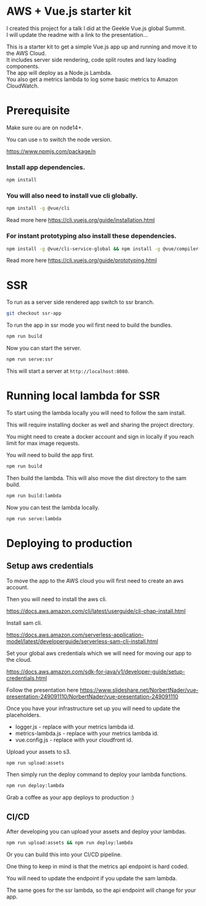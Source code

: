 # AWS + Vue.js starter kit

I created this project for a talk I did at the Geekle Vue.js global Summit.  
I will update the readme with a link to the presentation...

This is a starter kit to get a simple Vue.js app up and running and move it to the AWS Cloud.  
It includes server side rendering, code split routes and lazy loading components.  
The app will deploy as a Node.js Lambda.  
You also get a metrics lambda to log some basic metrics to Amazon CloudWatch.

# Prerequisite

Make sure ou are on node14+.

You can use `n` to switch the node version.

https://www.npmjs.com/package/n

### Install app dependencies.

```bash
npm install
```

### You will also need to install vue cli globally.

```bash
npm install -g @vue/cli
```

Read more here https://cli.vuejs.org/guide/installation.html

### For instant prototyping also install these dependencies.

```bash
npm install -g @vue/cli-service-global && npm install -g @vue/compiler-sfc
```

Read more here https://cli.vuejs.org/guide/prototyping.html

# SSR

To run as a server side rendered app switch to ssr branch.

```bash
git checkout ssr-app
```

To run the app in ssr mode you wil first need to build the bundles.

```bash
npm run build
```

Now you can start the server.

```bash
npm run serve:ssr
```

This will start a server at `http://localhost:8080`.

# Running local lambda for SSR

To start using the lambda locally you will need to follow the sam install.

This will require installing docker as well and sharing the project directory.

You might need to create a docker account and sign in locally if you reach limit for max image requests.

You will need to build the app first.

```bash
npm run build
```

Then build the lambda. This will also move the dist directory to the sam build.

```bash
npm run build:lambda
```

Now you can test the lambda locally.

```bash
npm run serve:lambda
```

# Deploying to production

## Setup aws credentials

To move the app to the AWS cloud you will first need to create an aws account.

Then you will need to install the aws cli.

https://docs.aws.amazon.com/cli/latest/userguide/cli-chap-install.html

Install sam cli.

https://docs.aws.amazon.com/serverless-application-model/latest/developerguide/serverless-sam-cli-install.html

Set your global aws credentials which we will need for moving our app to the cloud.

https://docs.aws.amazon.com/sdk-for-java/v1/developer-guide/setup-credentials.html

Follow the presentation here https://www.slideshare.net/NorbertNader/vue-presentation-249091110/NorbertNader/vue-presentation-249091110

Once you have your infrastructure set up you will need to update the placeholders.

* logger.js - replace <metrics-lambda-id> with your metrics lambda id.
* metrics-lambda.js - replace <ssr-lambda-id> with your metrics lambda id.
* vue.config.js - replace <cloudfront-id> with your cloudfront id.

Upload your assets to s3.

```bash
npm run upload:assets
```

Then simply run the deploy command to deploy your lambda functions.

```bash
npm run deploy:lambda
```

Grab a coffee as your app deploys to production :)

## CI/CD

After developing you can upload your assets and deploy your lambdas.

```bash
npm run upload:assets && npm run deploy:lambda
```

Or you can build this into your CI/CD pipeline.

One thing to keep in mind is that the metrics api endpoint is hard coded.

You will need to update the endpoint if you update the sam lambda.

The same goes for the ssr lambda, so the api endpoint will change for your app.